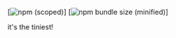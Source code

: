 [![npm (scoped)](https://img.shields.io/npm/v/@apiyo/tiny)]
[![npm bundle size (minified)](https://img.shields.io/bundlephobia/min/@apiyo/tiny)]

it's the tiniest!